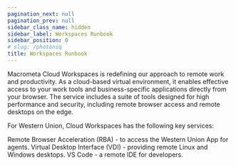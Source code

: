 ```yaml
---
pagination_next: null
pagination_prev: null
sidebar_class_name: hidden
sidebar_label: Workspaces Runbook
sidebar_position: 0
# slug: /photoniq
title: Workspaces Runbook
---
```


Macrometa Cloud Workspaces is redefining our approach to remote work and productivity. As a cloud-based virtual environment, it enables effective access to your work tools and business-specific applications directly from your browser. The service includes a suite of tools designed for high performance and security, including remote browser access and remote desktops on the edge.

For Western Union, Cloud Workspaces has the following key services:

Remote Browser Acceleration (RBA) - to access the Western Union App for agents.
Virtual Desktop Interface (VDI) - providing remote Linux and Windows desktops.
VS Code - a remote IDE for developers.